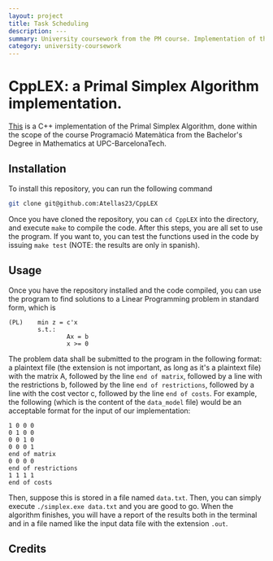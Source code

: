 ```yaml
---
layout: project
title: Task Scheduling
description: ---
summary: University coursework from the PM course. Implementation of the Primal Simplex Algorithm.
category: university-coursework
---
```


# CppLEX: a Primal Simplex Algorithm implementation.

[This](https://github.com/Atellas23/cpplex) is a C++ implementation of the Primal Simplex Algorithm, done within the scope of the course Programació Matemàtica from the Bachelor's Degree in Mathematics at UPC-BarcelonaTech.

## Installation
To install this repository, you can run the following command
```sh
git clone git@github.com:Atellas23/CppLEX
```
Once you have cloned the repository, you can `cd CppLEX` into the directory, and execute `make` to compile the code. After this steps, you are all set to use the program. If you want to, you can test the functions used in the code by issuing `make test` (NOTE: the results are only in spanish).

## Usage
Once you have the repository installed and the code compiled, you can use the program to find solutions to a Linear Programming problem in standard form, which is
```
(PL)    min z = c'x
        s.t.:
                Ax = b
                x >= 0
```
The problem data shall be submitted to the program in the following format: a plaintext file (the extension is not important, as long as it's a plaintext file) with the matrix A, followed by the line `end of matrix`, followed by a line with the restrictions b, followed by the line `end of restrictions`, followed by a line with the cost vector c, followed by the line `end of costs`. For example, the following (which is the content of the `data_model` file) would be an acceptable format for the input of our implementation:
```
1 0 0 0
0 1 0 0
0 0 1 0
0 0 0 1
end of matrix
0 0 0 0
end of restrictions
1 1 1 1
end of costs
```
Then, suppose this is stored in a file named `data.txt`. Then, you can simply execute `./simplex.exe data.txt` and you are good to go. When the algorithm finishes, you will have a report of the results both in the terminal and in a file named like the input data file with the extension `.out`.

## Credits